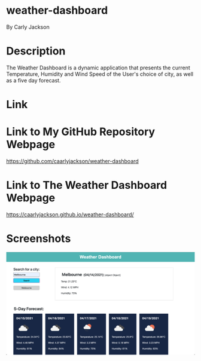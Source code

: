 # weather-dashboard
By Carly Jackson

# Description
The Weather Dashboard is a dynamic application that presents the current Temperature, Humidity and Wind Speed of the User's choice of city, as well as a five day forecast.

# Link
# Link to My GitHub Repository Webpage
https://github.com/caarlyjackson/weather-dashboard

# Link to The Weather Dashboard Webpage
https://caarlyjackson.github.io/weather-dashboard/

# Screenshots
<img src="./Assets/Images/Screen Shot 2021-04-14 at 3.45.56 pm.png">